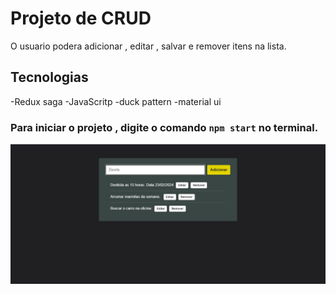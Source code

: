 # Projeto de CRUD 

O usuario podera adicionar , editar , salvar e remover itens na lista. 
## Tecnologias
-Redux saga 
-JavaScritp 
-duck pattern
-material ui 

### Para iniciar o projeto , digite o comando `npm start` no terminal. 

![Alt text](image.png)